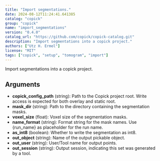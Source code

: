 ```yaml
---
title: "Import segmentations."
date: 2024-08-12T11:24:41.641385
catalog: "copick"
group: "copick"
name: "import_segmentations"
version: "0.4.0"
catalog_url: "https://github.com/copick/copick-catalog.git"
description: "Import segmentations into a copick project."
authors: ["Utz H. Ermel"]
license: "MIT"
tags: ["copick", "setup", "tomogram", "import"]
---
```


Import segmentations into a copick project.

## Arguments

- **copick_config_path** (string): Path to the Copick project root. Write access is expected for both overlay and static root.
- **mask_dir** (string): Path to the directory containing the segmentation masks.
- **voxel_size** (float): Voxel size of the segmentation masks.
- **name_format** (string): Format string for the mask names. Use {run_name} as placeholder for the run name.
- **as_int8** (boolean): Whether to write the segmentation as int8.
- **out_object** (string): Name of the output pickable object.
- **out_user** (string): User/Tool name for output points.
- **out_session** (string): Output session, indicating this set was generated by a tool.

